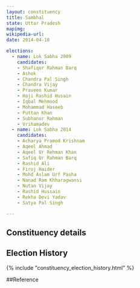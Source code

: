 ```yaml
---
layout: constituency
title: Sambhal
state: Uttar Pradesh
mapimg: 
wikipedia-url: 
date: 2014-04-10

elections: 
  - name: Lok Sabha 2009
    candidates: 
    - Shafiqur Rahman Barq 
    - Ashok 
    - Chandra Pal Singh 
    - Chandra Vijay 
    - Praveen Kumar 
    - Haji Rashid Husain 
    - Iqbal Mehmood 
    - Mohammad Haseeb 
    - Puttan Khan 
    - Subhanur Rahman 
    - Vrihamadev  
  - name: Lok Sabha 2014
    candidates: 
    - Acharya Pramod Krishnam 
    - Aqeel Ahmad 
    - Aqeel Ur Rehman Khan 
    - Safiq Ur Rahman Barq 
    - Rashid Ali 
    - Firoj Haider 
    - Mohd Aslam Urf Pasha 
    - Nanad Ram Khharagwansi 
    - Nutan Vijay 
    - Rashid Hussain 
    - Rekha Devi Yadav 
    - Satya Pal Singh  

---
```


## Constituency details


## Election History
{% include "constituency_election_history.html" %}

##Reference
